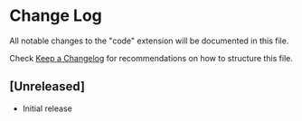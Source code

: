 # Change Log

All notable changes to the "code" extension will be documented in this file.

Check [Keep a Changelog](http://keepachangelog.com/) for recommendations on how to structure this file.

## [Unreleased]

- Initial release